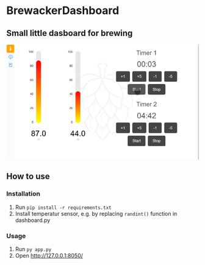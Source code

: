 # BrewackerDashboard
## Small little dasboard for brewing
![dashboard.gif](dashboard.gif)
## How to use
### Installation
1. Run ```pip install -r requirements.txt```
2. Install temperatur sensor, e.g. by replacing ```randint()``` function in dashboard.py

### Usage
1. Run ```py app.py```
2. Open http://127.0.0.1:8050/